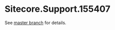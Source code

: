 # Sitecore.Support.155407

See [master branch](https://github.com/sitecoresupport/Sitecore.Support.155407) for details.